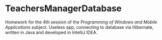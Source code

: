# TeachersManagerDatabase
Homework for the 4th session of the *Programming of Windows and Mobile Applications* subject. Useless app, connecting to database via Hibernate, written in Java and developed in IntelliJ IDEA.

